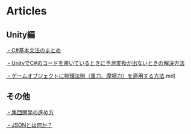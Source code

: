 # Articles

## Unity編

[・C#基本文法のまとめ](https://github.com/KazukiOtomo/Articles/blob/main/%E8%A8%98%E4%BA%8B%E4%B8%80%E8%A6%A7/C%23%E5%9F%BA%E6%9C%AC%E6%96%87%E6%B3%95%E3%81%BE%E3%81%A8%E3%82%81.md)

[・UnityでC#のコードを書いているときに予測変換が出ないときの解決方法](https://github.com/KazukiOtomo/Articles/blob/main/%E8%A8%98%E4%BA%8B%E4%B8%80%E8%A6%A7/Unity%E3%81%A7%E4%BA%88%E6%B8%AC%E5%A4%89%E6%8F%9B%E3%81%8C%E5%87%BA%E3%81%AA%E3%81%84%E3%81%A8%E3%81%8D%E3%81%AE%E8%A7%A3%E6%B1%BA%E6%96%B9%E6%B3%95.md)

[・ゲームオブジェクトに物理法則（重力、摩擦力）を適用する方法](記事一覧/オブジェクトに物理法則を適用する（RIditbody).md)



## その他
[・集団開発の進め方](https://github.com/KazukiOtomo/Articles/blob/main/%E8%A8%98%E4%BA%8B%E4%B8%80%E8%A6%A7/%E9%9B%86%E5%9B%A3%E9%96%8B%E7%99%BA%E3%81%AE%E9%80%B2%E3%82%81%E6%96%B9.md)

[・JSONとは何か？](https://github.com/KazukiOtomo/Articles/blob/main/%E8%A8%98%E4%BA%8B%E4%B8%80%E8%A6%A7/JSON%E3%81%A8%E3%81%AF.md)

